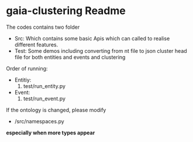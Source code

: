 # gaia-clustering Readme

The codes contains two folder
* Src: Which contains some basic Apis which can called to realise different features.
* Test: Some demos including converting from nt file to json cluster head file for both entities and events and clustering


Order of running:
- Entitiy: 
  1. test/run_entity.py
- Event: 
  1. test/run_event.py

If the ontology is changed, please modify
- /src/namespaces.py

**especially when more types appear**
